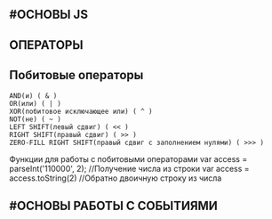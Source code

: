 #ОСНОВЫ JS
---------

ОПЕРАТОРЫ
---------
Побитовые операторы
-------------------
    AND(и) ( & )
    OR(или) ( | )
    XOR(побитовое исключающее или) ( ^ )
    NOT(не) ( ~ )
    LEFT SHIFT(левый сдвиг) ( << )
    RIGHT SHIFT(правый сдвиг) ( >> )
    ZERO-FILL RIGHT SHIFT(правый сдвиг с заполнением нулями) ( >>> )
    
Функции для работы с побитовыми операторами
var access = parseInt('110000', 2); //Получение числа из строки
var access = access.toString(2) //Обратно двоичную строку из числа

#ОСНОВЫ РАБОТЫ С СОБЫТИЯМИ
-------------------------


